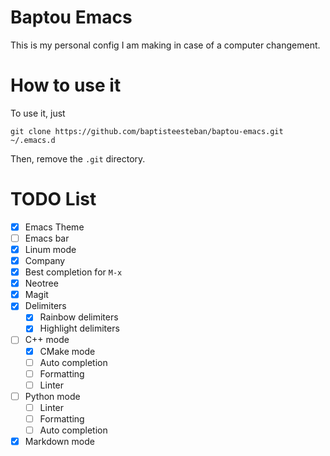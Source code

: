 # Baptou Emacs

This is my personal config I am making in case of a computer changement.

# How to use it

To use it, just
```
git clone https://github.com/baptisteesteban/baptou-emacs.git ~/.emacs.d
```
Then, remove the `.git` directory.

# TODO List

* [X] Emacs Theme
* [ ] Emacs bar
* [X] Linum mode
* [X] Company
* [X] Best completion for `M-x`
* [X] Neotree
* [X] Magit
* [X] Delimiters
  * [X] Rainbow delimiters
  * [X] Highlight delimiters
* [ ] C++ mode
  * [X] CMake mode
  * [ ] Auto completion
  * [ ] Formatting
  * [ ] Linter
* [ ] Python mode
  * [ ] Linter
  * [ ] Formatting
  * [ ] Auto completion
* [X] Markdown mode
